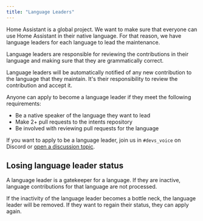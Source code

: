 ```yaml
---
title: "Language Leaders"
---
```


Home Assistant is a global project. We want to make sure that everyone can use Home Assistant in their native language. For that reason, we have language leaders for each language to lead the maintenance.

Language leaders are responsible for reviewing the contributions in their language and making sure that they are grammatically correct.

Language leaders will be automatically notified of any new contribution to the language that they maintain. It's their responsibility to review the contribution and accept it.

Anyone can apply to become a language leader if they meet the following requirements:

- Be a native speaker of the language they want to lead
- Make 2+ pull requests to the intents repository
- Be involved with reviewing pull requests for the language

If you want to apply to be a language leader, join us in `#devs_voice` on Discord or [open a discussion topic](https://github.com/home-assistant/intents/discussions).

## Losing language leader status

A language leader is a gatekeeper for a language. If they are inactive, language contributions for that language are not processed.

If the inactivity of the language leader becomes a bottle neck, the language leader will be removed. If they want to regain their status, they can apply again.
